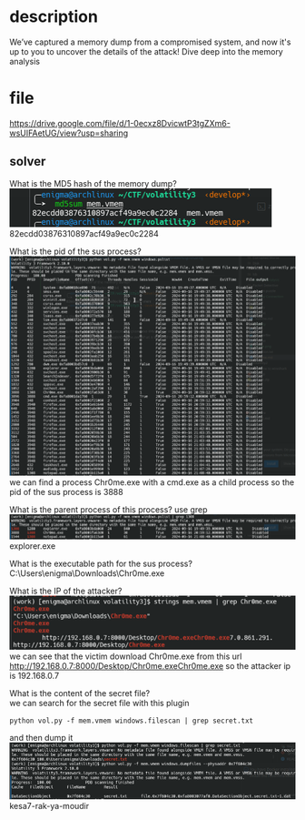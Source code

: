 # description
We’ve captured a memory dump from a compromised system, and now it's up to you to uncover the details of the attack! Dive deep into the memory analysis 

# file
https://drive.google.com/file/d/1-0ecxz8DvicwtP3tgZXm6-wsUIFAetUG/view?usp=sharing

## solver

What is the MD5 hash of the memory dump?
<br>
![alt text](image.png)<br>
82ecdd03876310897acf49a9ec0c2284


What is the pid of the sus process?
<br>
![alt text](image-1.png)
<br>
we can find a process Chr0me.exe with a cmd.exe as a child process so the pid of the sus process is
3888

What is the parent process of this process? use grep
<br>
![alt text](image-2.png)
explorer.exe

What is the executable path for the sus process?
<br>
C:\Users\enigma\Downloads\Chr0me.exe

What is the IP of the attacker?
![alt text](image-3.png)<br>
we can see that the victim download Chr0me.exe from this url http://192.168.0.7:8000/Desktop/Chr0me.exeChr0me.exe so the attacker ip is 
192.168.0.7

What is the content of the secret file?
<br>
we can search for the secret file with this plugin
```
python vol.py -f mem.vmem windows.filescan | grep secret.txt
```
and then dump it
![alt text](image-4.png)
kesa7-rak-ya-moudir
